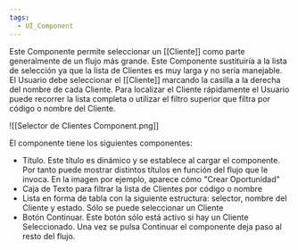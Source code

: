 ```yaml
---
tags:
  - UI_Component
---
```

Este Componente permite seleccionar un [[Cliente]] como parte generalmente de un flujo más grande. 
Este Componente sustituiría a la lista de selección ya que la lista de Clientes es muy larga y no sería manejable. 
El Usuario debe seleccionar el [[Cliente]] marcando la casilla a la derecha del nombre de cada Cliente. 
Para localizar el Cliente rápidamente el Usuario puede recorrer la lista completa o utilizar el filtro superior que filtra por  código o nombre del Cliente. 

![[Selector de Clientes Component.png]]

El componente tiene los siguientes componentes:
- Título. Este título es dinámico y se establece al cargar el componente. Por tanto puede mostrar distintos títulos en función del flujo que le invoca. En la imagen por ejemplo, aparece cómo "Crear Oportunidad"
- Caja de Texto para filtrar la lista de Clientes por código o nombre
- Lista en forma de tabla con la siguiente estructura: selector, nombre del Cliente y estado. Sólo se puede seleccionar un Cliente
- Botón Continuar. Este botón sólo está activo si hay un Cliente Seleccionado. Una vez se pulsa Continuar el componente deja paso al resto del flujo. 